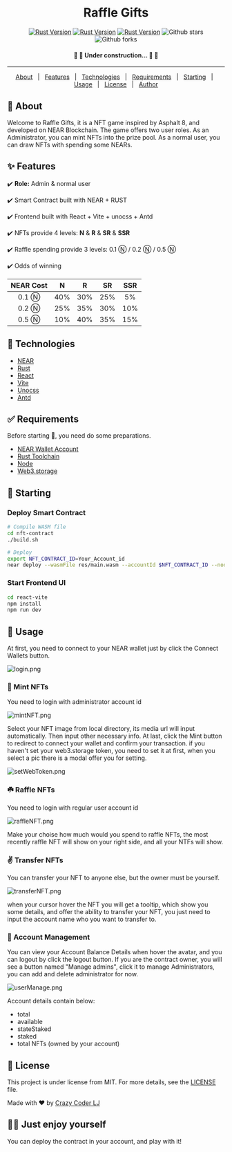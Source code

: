 <div align="center">
  <h1 align="center">Raffle Gifts</h1>
  <a href="https://blog.rust-lang.org/2022/07/19/Rust-1.62.1.html"><img alt="Rust Version" src="https://img.shields.io/badge/rust-1.62%2B-blue" /></a>  
    <a href="https://react.docschina.org/versions"><img alt="Rust Version" src="https://img.shields.io/badge/react-v18.2.0-ff69b4" /></a>
    <a href="https://cn.vitejs.dev/"><img alt="Rust Version" src="https://img.shields.io/badge/vite-v3.0.7-brightgreen" /></a>
  <img alt="Github stars" src="https://img.shields.io/github/stars/lijing-2008/raffle-gifts?color=56BEB8" />
  <img alt="Github forks" src="https://img.shields.io/github/forks/lijing-2008/raffle-gifts?color=56BEB8" />
  </div>

<h4 align="center"> 
	🚧 🚀 Under construction... 🚀 🚧
</h4>

<hr>

<p align="center">
  <a href="#dart-about">About</a> &#xa0; | &#xa0; 
  <a href="#sparkles-features">Features</a> &#xa0; | &#xa0;
  <a href="#rocket-technologies">Technologies</a> &#xa0; | &#xa0;
  <a href="#white_check_mark-requirements">Requirements</a> &#xa0; | &#xa0;
  <a href="#checkered_flag-starting">Starting</a> &#xa0; | &#xa0;
  <a href="#tada-usage">Usage</a> &#xa0; | &#xa0;
  <a href="#memo-license">License</a> &#xa0; | &#xa0;
  <a href="https://github.com/lijing-2008" target="_blank">Author</a>
</p>

## :dart: About

Welcome to Raffle Gifts, it is a NFT game inspired by Asphalt 8, and developed on NEAR Blockchain. The game offers two user roles. As an Administrator, you can mint NFTs into the prize pool. As a normal user, you can draw NFTs with spending some NEARs.

## :sparkles: Features

:heavy_check_mark: **Role:** Admin & normal user

:heavy_check_mark: Smart Contract built with NEAR + RUST

:heavy_check_mark: Frontend built with React + Vite + unocss + Antd

:heavy_check_mark: NFTs provide 4 levels: **N** & **R** & **SR** & **SSR**

:heavy_check_mark: Raffle spending provide 3 levels: 0.1 Ⓝ / 0.2 Ⓝ / 0.5 Ⓝ

:heavy_check_mark: Odds of winning

| NEAR Cost |  N  |  R  | SR  | SSR |
| :-------: | :-: | :-: | :-: | :-: |
|   0.1 Ⓝ   | 40% | 30% | 25% | 5%  |
|   0.2 Ⓝ   | 25% | 35% | 30% | 10% |
|   0.5 Ⓝ   | 10% | 40% | 35% | 15% |

## :rocket: Technologies

- [NEAR](https://docs.near.org/)
- [Rust](https://www.rust-lang.org/zh-CN/)
- [React](https://pt-br.reactjs.org/)
- [Vite](https://cn.vitejs.dev/)
- [Unocss](https://github.com/unocss/unocss)
- [Antd](https://ant.design/index-cn)

## :white_check_mark: Requirements

Before starting :checkered_flag:, you need do some preparations.

- [NEAR Wallet Account](https://wallet.testnet.near.org)
- [Rust Toolchain](https://docs.near.org/develop/prerequisites)
- [Node](https://nodejs.org/en/)
- [Web3.storage](https://web3.storage/)

## :checkered_flag: Starting

### Deploy Smart Contract

```bash
# Compile WASM file
cd nft-contract
./build.sh

# Deploy
export NFT_CONTRACT_ID=Your_Account_id
near deploy --wasmFile res/main.wasm --accountId $NFT_CONTRACT_ID --nodeUrl https://public-rpc.blockpi.io/http/near-testnet
```

### Start Frontend UI

```bash
cd react-vite
npm install
npm run dev
```

## :tada: Usage

At first, you need to connect to your NEAR wallet just by click the Connect Wallets button.

![login.png](https://tva1.sinaimg.cn/large/e6c9d24egy1h5olzdi35dj217r0u0ach.jpg)

### 🌴 Mint NFTs

You need to login with administrator account id

![mintNFT.png](https://tva1.sinaimg.cn/large/e6c9d24egy1h5qvoeo90vj21440u0q7i.jpg)

Select your NFT image from local directory, its media url will input automatically. Then input other necessary info. At last, click the Mint button to redirect to connect your wallet and confirm your transaction.
if you haven't set your web3.storage token, you need to set it at first, when you select a pic there is a modal offer you for setting.

![setWebToken.png](https://img1.imgtp.com/2022/09/01/lPlmMHzu.png)

### ☘️ Raffle NFTs

You need to login with regular user account id

![raffleNFT.png](https://tva1.sinaimg.cn/large/e6c9d24egy1h5qvot2p5yj218a0u0dl8.jpg)

Make your choise how much would you spend to raffle NFTs, the most recently raffle NFT will show on your right side, and all your NTFs will show.

### ✌️ Transfer NFTs

You can transfer your NFT to anyone else, but the owner must be yourself.

![transferNFT.png](https://tva1.sinaimg.cn/large/e6c9d24egy1h5pq1u6j7qj21470u0dls.jpg)

when your cursor hover the NFT you will get a tooltip, which show you some details, and offer the ability to transfer your NFT, you just need to input the account name who you want to transfer to.

### 🌈 Account Management

You can view your Account Balance Details when hover the avatar, and you can logout by click the logout button. If you are the contract owner, you will see a button named "Manage admins", click it to manage Administrators, you can add and delete administrator for now.

![userManage.png](https://tva1.sinaimg.cn/large/e6c9d24egy1h5qvqknuyxj225p0u0jwy.jpg)

Account details contain below:

- total
- available
- stateStaked
- staked
- total NFTs (owned by your account)

## :memo: License

This project is under license from MIT. For more details, see the [LICENSE](LICENSE.md) file.

Made with :heart: by <a href="https://github.com/lijing-2008" target="_blank">Crazy Coder LJ</a>

## 🥷🏻 Just enjoy yourself

You can deploy the contract in your account, and play with it!
